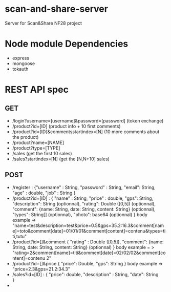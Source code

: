scan-and-share-server
=====================

Server for Scan&amp;Share NF28 project

Node module Dependencies
============
* express
* mongoose
* tokauth


REST API spec
==============

GET
---
* /login?username=[username]&password=[password] (token exchange)
* /product?id=[ID] (product info + 10 first comments)
* /product?id=[ID]&commentsstartindex=[N] (10 more comments about the product)
* /product?name=[NAME]
* /product?type=[TYPE]
* /sales (get the first 10 sales)
* /sales?startindex=[N] (get the [N,N+10] sales)


POST
----
* /register : {"username" : String,
               "password" : String,
                "email": String,
                "age" : double,
                "job" : String
              }
* /product?id=[ID] : {
                "name" : String,
                "price" : double,
                "gps": String,
                "description": String (optionnal),
                "rating": Double ([0,5]) (optionnal),
                "comment": {name: String, date: String, content: String} (optionnal),
                "types": String[] (optionnal),
                "photo": base64 (optionnal)
               }
               body example => "name=test&description=test&price=0.5&gps=35.2:16.3&comment[name]=toto&comment[date]=01/01/01&comment[content]=contenu&types=titi,tutu"
* /product?id=[]&comment {
                      "rating" : Double ([0,5]),
                      "comment": {name: String, date: String, content: String} (optionnal)
                     }
                     body example = > "rating=2&comment[name]=titi&comment[date]=02/02/02&comment[content]=contenu 2"
* /product?id=[]&price {
                      "price": Double,
                      "gps": String
                   }
                   body example => "price=2.3&gps=21.2:34.3"
* /sales?id=[ID] : {
                     "price": double,
                     "description" : String,
                     "date": String                     
                   }
*                    
